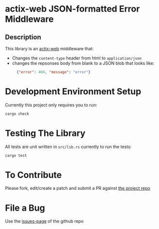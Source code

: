 # actix-web JSON-formatted Error Middleware

## Description

This library is an [actix-web][actix-web-site] middleware that:
- Changes the `content-type` header from html to `application/json`
- changes the repsonses body from blank to a JSON blob that looks like:
  ```json
    {"error": 404, "message": "error"}
  ```

# Development Environment Setup

Currently this project only requires you to run:
```bash
cargo check
```

# Testing The Library

All tests are unit written in `src/lib.rs` currently to run the tests:

```bash
cargo test
```

# To Contribute

Please fork, edit/create a patch and submit a PR against [the project repo][project-repo]

# File a Bug

Use the [issues-page] of the github repo

[actix-web-site]: https://actix.rs/
[project-repo]: https://github.com/howaboutudance/actix-json-error-middleware
[issues-page]: https://github.com/howaboutudance/actix-json-error-middleware/issues